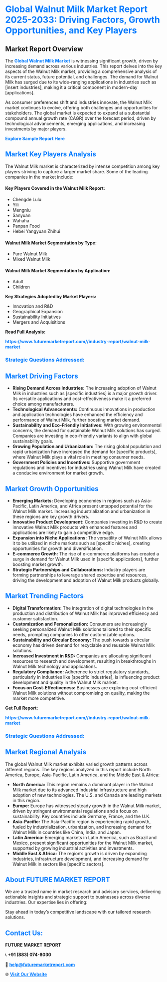 <h1 style="color: #007BFF;">Global Walnut Milk Market Report 2025-2033: Driving Factors, Growth Opportunities, and Key Players</h1>

<section id="overview">
<h2>Market Report Overview</h2>
<p>The <a href="https://www.futuremarketreport.com//industry-report/walnut-milk-market" style="color: #007BFF; text-decoration: none;"><strong>Global Walnut Milk Market</strong></a> is witnessing significant growth, driven by increasing demand across various industries. This report delves into the key aspects of the Walnut Milk market, providing a comprehensive analysis of its current status, future potential, and challenges. The demand for Walnut Milk has surged due to its wide-ranging applications in industries such as [insert industries], making it a critical component in modern-day [applications].</p>
<p>As consumer preferences shift and industries innovate, the Walnut Milk market continues to evolve, offering both challenges and opportunities for stakeholders. The global market is expected to expand at a substantial compound annual growth rate (CAGR) over the forecast period, driven by technological advancements, emerging applications, and increasing investments by major players.</p>
</section>

<section id="overview">
<p><a href="https://www.futuremarketreport.com//request-sample/reportId=88064" style="color: #007BFF; text-decoration: none;"><strong>Explore Sample Report Here</strong></a></p>
</section>

<section id="key-players">
<h2 style="color: #007BFF;">Market Key Players Analysis</h2>
<p>The Walnut Milk market is characterized by intense competition among key players striving to capture a larger market share. Some of the leading companies in the market include:</p>
<h4>Key Players Covered in the Walnut Milk Report:</h4>
<ul><li>Chengde Lulu</li><li>Yili</li><li>Mengniu</li><li>Sanyuan</li><li>Wahaha</li><li>Panpan Food</li><li>Hebei Yangyuan Zhihui</li></ul>
<h4>Walnut Milk Market Segmentation by Type:</h4>
<ul><li>Pure Walnut Milk</li><li>Mixed Walnut Milk</li></ul>

<h4>Walnut Milk Market Segmentation by Application:</h4>
<ul><li>Adult</li><li>Children</li></ul>
<p><strong>Key Strategies Adopted by Market Players:</strong></p>
<ul>
<li>Innovation and R&D</li>
<li>Geographical Expansion</li>
<li>Sustainability Initiatives</li>
<li>Mergers and Acquisitions</li>
</ul>
</section>

<section>
<p><strong>Read Full Analysis: </strong></p><a href="https://www.futuremarketreport.com//industry-report/walnut-milk-market" style="color: #007BFF; text-decoration: none;"><strong>https://www.futuremarketreport.com//industry-report/walnut-milk-market</strong></a>
<h3 style="color: #007BFF;">Strategic Questions Addressed:</h3>
</section>

<section id="driving-factors">
<h2 style="color: #007BFF;">Market Driving Factors</h2>
<ul>
<li><strong>Rising Demand Across Industries:</strong> The increasing adoption of Walnut Milk in industries such as [specific industries] is a major growth driver. Its versatile applications and cost-effectiveness make it a preferred choice among manufacturers.</li>
<li><strong>Technological Advancements:</strong> Continuous innovations in production and application technologies have enhanced the efficiency and performance of Walnut Milk, further boosting market demand.</li>
<li><strong>Sustainability and Eco-Friendly Initiatives:</strong> With growing environmental concerns, the demand for sustainable Walnut Milk solutions has surged. Companies are investing in eco-friendly variants to align with global sustainability goals.</li>
<li><strong>Growing Population and Urbanization:</strong> The rising global population and rapid urbanization have increased the demand for [specific products], where Walnut Milk plays a vital role in meeting consumer needs.</li>
<li><strong>Government Policies and Incentives:</strong> Supportive government regulations and incentives for industries using Walnut Milk have created a conducive environment for market growth.</li>
</ul>
</section>

<section id="growth-opportunities">
<h2 style="color: #007BFF;">Market Growth Opportunities</h2>
<ul>
<li><strong>Emerging Markets:</strong> Developing economies in regions such as Asia-Pacific, Latin America, and Africa present untapped potential for the Walnut Milk market. Increasing industrialization and urbanization in these regions are key growth drivers.</li>
<li><strong>Innovative Product Development:</strong> Companies investing in R&D to create innovative Walnut Milk products with enhanced features and applications are likely to gain a competitive edge.</li>
<li><strong>Expansion into Niche Applications:</strong> The versatility of Walnut Milk allows it to be utilized in niche markets such as [specific niches], creating opportunities for growth and diversification.</li>
<li><strong>E-commerce Growth:</strong> The rise of e-commerce platforms has created a surge in demand for Walnut Milk used in [specific applications], further boosting market growth.</li>
<li><strong>Strategic Partnerships and Collaborations:</strong> Industry players are forming partnerships to leverage shared expertise and resources, driving the development and adoption of Walnut Milk products globally.</li>
</ul>
</section>

<section id="trending-factors">
<h2 style="color: #007BFF;">Market Trending Factors</h2>
<ul>
<li><strong>Digital Transformation:</strong> The integration of digital technologies in the production and distribution of Walnut Milk has improved efficiency and customer satisfaction.</li>
<li><strong>Customization and Personalization:</strong> Consumers are increasingly seeking personalized Walnut Milk solutions tailored to their specific needs, prompting companies to offer customizable options.</li>
<li><strong>Sustainability and Circular Economy:</strong> The push towards a circular economy has driven demand for recyclable and reusable Walnut Milk solutions.</li>
<li><strong>Increased Investment in R&D:</strong> Companies are allocating significant resources to research and development, resulting in breakthroughs in Walnut Milk technology and applications.</li>
<li><strong>Regulatory Compliance:</strong> Adherence to strict regulatory standards, particularly in industries like [specific industries], is influencing product development and quality in the Walnut Milk market.</li>
<li><strong>Focus on Cost-Effectiveness:</strong> Businesses are exploring cost-efficient Walnut Milk solutions without compromising on quality, making the market more competitive.</li>
</ul>
</section>

<section>
<p><strong>Get Full Report: </strong></p><a href="https://www.futuremarketreport.com//industry-report/walnut-milk-market" style="color: #007BFF; text-decoration: none;"><strong>https://www.futuremarketreport.com//industry-report/walnut-milk-market</strong></a>
<h3 style="color: #007BFF;">Strategic Questions Addressed:</h3>
</section>


<section id="regional-analysis">
<h2 style="color: #007BFF;">Market Regional Analysis</h2>
<p>The global Walnut Milk market exhibits varied growth patterns across different regions. The key regions analyzed in this report include North America, Europe, Asia-Pacific, Latin America, and the Middle East & Africa:</p>
<ul>
<li><strong>North America:</strong> This region remains a dominant player in the Walnut Milk market due to its advanced industrial infrastructure and high adoption of new technologies. The U.S. and Canada are leading markets in this region.</li>
<li><strong>Europe:</strong> Europe has witnessed steady growth in the Walnut Milk market, driven by stringent environmental regulations and a focus on sustainability. Key countries include Germany, France, and the U.K.</li>
<li><strong>Asia-Pacific:</strong> The Asia-Pacific region is experiencing rapid growth, fueled by industrialization, urbanization, and increasing demand for Walnut Milk in countries like China, India, and Japan.</li>
<li><strong>Latin America:</strong> Emerging markets in Latin America, such as Brazil and Mexico, present significant opportunities for the Walnut Milk market, supported by growing industrial activities and investments.</li>
<li><strong>Middle East & Africa:</strong> The region’s growth is driven by expanding industries, infrastructure development, and increasing demand for Walnut Milk in sectors like [specific sectors].</li>
</ul>
</section>

<footer>
<h2 style="color: #007BFF;">About FUTURE MARKET REPORT</h2>
<p>We are a trusted name in market research and advisory services, delivering actionable insights and strategic support to businesses across diverse industries. Our expertise lies in offering:</p>

<p>Stay ahead in today’s competitive landscape with our tailored research solutions.</p>

<h2 style="color: #007BFF;">Contact Us:</h2>
<p><strong>FUTURE MARKET REPORT</strong></p>
<p>📞 <strong>+91 (883) 074-8030</strong></p>
<p>📧 <strong><a href="mailto:help@futuremarketreport.com" style="color: #007BFF;">help@futuremarketreport.com</a></strong></p>
<p>🌐 <strong><a href="https://www.futuremarketreport.com/" style="color: #007BFF;">Visit Our Website</a></strong></p>
</footer>